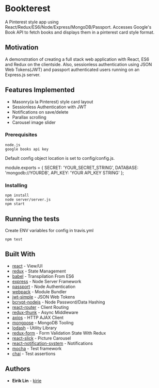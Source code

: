# Bookterest

A Pinterest style app using React/Redux/ES6/Node/Express/MongoDB/Passport.  Accesses Google's Book API to fetch books and displays them in a pinterest card style format. 

## Motivation

A demonstration of creating a full stack web application with React, ES6 and Redux on the clientside.  Also, sessionless authentication using JSON Web Tokens(JWT) and passport authenticated users running on an Express.js server. 

## Features Implemented

* Masonry(a la Pinterest) style card layout
* Sessionless Authentication with JWT
* Notifications on save/delete
* Parallax scrolling
* Carousel image slider

### Prerequisites

```
node.js
google books api key
```

Default config object location is set to config/config.js.

module.exports = {
  SECRET: 'YOUR_SECRET_STRING',
  DATABASE: 'mongodb://YOURDB',
  API_KEY: 'YOUR API_KEY STRING'
};

### Installing

```
npm install
node server/server.js
npm start
```

## Running the tests
Create ENV variables for config in travis.yml

```
npm test
```

## Built With

* [react](https://github.com/facebook/react) - View/UI
* [redux](https://github.com/reactjs/redux) - State Management
* [babel](https://github.com/babel/babel) - Transpilation From ES6
* [express](https://github.com/expressjs/express) - Node Server Framework
* [passport](http://passportjs.org/) - Node Authentication
* [webpack](https://webpack.github.io/) - Module Bundler
* [jwt-simple](https://github.com/hokaccha/node-jwt-simple) - JSON Web Tokens
* [bcrypt-nodejs](https://www.npmjs.com/package/bcrypt-nodejs) - Node Password/Data Hashing
* [react-router](https://github.com/ReactTraining/react-router) - Client Routing
* [redux-thunk](https://github.com/gaearon/redux-thunk) - Async Middleware
* [axios](https://github.com/mzabriskie/axios) - HTTP AJAX Client
* [mongoose](http://mongoosejs.com/) - MongoDB Tooling
* [lodash](https://lodash.com) - Utility Library
* [redux-form](https://github.com/erikras/redux-form) - Form Validation State With Redux
* [react-slick](https://github.com/akiran/react-slick) - Picture Carousel 
* [react-notification-system](https://github.com/igorprado/react-notification-system) - Notifications
* [mocha](https://github.com/mochajs/mocha) - Test framework
* [chai](https://github.com/chaijs/chai) - Test assertions

## Authors

* **Eirik Lin** - [kirie](https://github.com/kirie)
